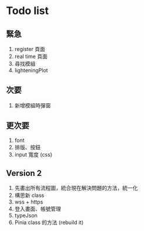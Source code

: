 # Todo list

## 緊急
1. register 頁面
2. real time 頁面
3. 尋找模組
4. lighteningPlot

## 次要
1. 新增模組時彈窗

## 更次要
1. font 
2. 排版、按鈕
3. input 寬度 (css)

## Version 2
1. 先畫出所有流程圖，統合現在解決問題的方法，統一化
2. 構思新 class
3. wss + https
4. 登入畫面、帳號管理
5. typeJson
6. Pinia class 的方法 (rebuild it)